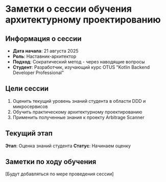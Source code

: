 # Заметки о сессии обучения архитектурному проектированию

## Информация о сессии
- **Дата начала**: 21 августа 2025
- **Роль**: Наставник-архитектор
- **Подход**: Сократический метод - через наводящие вопросы
- **Студент**: Разработчик, изучающий курс OTUS "Kotlin Backend Developer Professional"

## Цели сессии
1. Оценить текущий уровень знаний студента в области DDD и микросервисов
2. Обучить практическому архитектурному проектированию
3. Применить полученные знания к проекту Arbitrage Scanner

## Текущий этап
**Этап**: Оценка знаний студента
**Статус**: Начинаем оценку

## Заметки по ходу обучения
[Будут добавляться по мере проведения сессии]